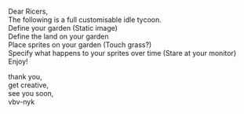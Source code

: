 Dear Ricers,<br/>
The following is a full customisable idle tycoon. <br/>
Define your garden (Static image)<br/>
Define the land on your garden <br/>
Place sprites on your garden (Touch grass?)<br/>
Specify what happens to your sprites over time (Stare at your monitor)<br/>
Enjoy!<br/>

thank you, <br/>
get creative,<br/>
see you soon,<br/>
vbv-nyk<br/>